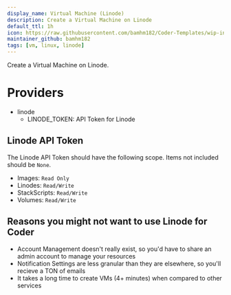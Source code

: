 ```yaml
---
display_name: Virtual Machine (Linode)
description: Create a Virtual Machine on Linode
default_ttl: 1h
icon: https://raw.githubusercontent.com/bamhm182/Coder-Templates/wip-initial/icons/akamai.svg
maintainer_github: bamhm182
tags: [vm, linux, linode]
---
```


Create a Virtual Machine on Linode.

# Providers

* linode
  * LINODE_TOKEN: API Token for Linode

## Linode API Token

The Linode API Token should have the following scope. Items not included should be `None`.

* Images: `Read Only`
* Linodes: `Read/Write`
* StackScripts: `Read/Write`
* Volumes: `Read/Write`

## Reasons you might not want to use Linode for Coder

- Account Management doesn't really exist, so you'd have to share an admin account to manage your resources
- Notification Settings are less granular than they are elsewhere, so you'll recieve a TON of emails
- It takes a long time to create VMs (4+ minutes) when compared to other services
